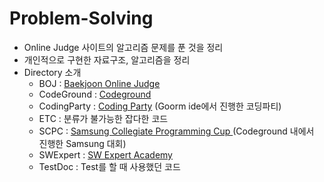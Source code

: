 # Problem-Solving
* Online Judge 사이트의 알고리즘 문제를 푼 것을 정리
* 개인적으로 구현한 자료구조, 알고리즘을 정리
* Directory 소개
  * BOJ : [Baekjoon Online Judge](https://www.acmicpc.net)
  * CodeGround : [Codeground](https://www.codeground.org)
  * CodingParty : [Coding Party](https://codingparty.goorm.io) (Goorm ide에서 진행한 코딩파티)
  * ETC : 분류가 불가능한 잡다한 코드
  * SCPC : [Samsung Collegiate Programming Cup ](https://www.codeground.org/contest/contest) (Codeground 내에서 진행한 Samsung 대회)
  * SWExpert : [SW Expert Academy](https://www.swexpertacademy.com/main/main.do)
  * TestDoc : Test를 할 때 사용했던 코드
